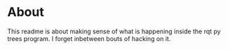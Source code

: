 # About

This readme is about making sense of what is happening inside the rqt py trees program. I forget
inbetween bouts of hacking on it.

